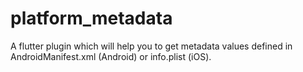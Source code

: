 # platform_metadata
A flutter plugin which will help you to get metadata values defined in AndroidManifest.xml (Android) or info.plist (iOS).
